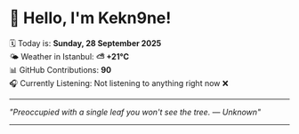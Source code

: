 # 👋 Hello, I'm Kekn9ne!

🗓️ Today is: **Sunday, 28 September 2025**  
🌤️ Weather in Istanbul: **⛅️  +21°C**  
📊 GitHub Contributions: **90**  
🎧 Currently Listening: Not listening to anything right now ❌

---

_"Preoccupied with a single leaf you won't see the tree. — *Unknown*"_

---
